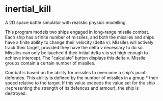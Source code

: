 # inertial_kill
A 2D space battle simulator with realistic physics modelling.

This program models two ships engaged in long-range missile combat.
Each ship has a finite number of missiles, and both the missiles and ships have a finite ability to change their velocity (delta v).
Missiles will actively track their target, provided they have the delta v necessary to do so.
Missiles can only be lauched if their initial delta v is set high enough to achieve intercept. The "calculate" button displays this delta v.
Missile groups contain a certain number of missiles.

Combat is based on the ability for missiles to overcome a ship's point-defences. This ability is defined by the number of missiles in a group * their speed relative to the target.
If this value exceeds the value set for the ship (representing the strength of its defences and armour), the ship is destroyed.
